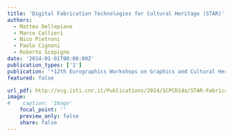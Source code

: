 ```yaml
---
title: 'Digital Fabrication Technologies for Cultural Heritage (STAR)'
authors:
  - Matteo Dellepiane
  - Marco Callieri
  - Nico Pietroni
  - Paolo Cignoni
  - Roberto Scopigno
date: '2014-01-01T00:00:00Z'
publication_types: ['1']
publication: '*12th Eurographics Workshops on Graphics and Cultural Heritage (EG GCH 2014)*'
featured: false

url_pdf: http://vcg.isti.cnr.it/Publications/2014/SCPCD14a/STAR-Fabrication-final_c.pdf
image:
#    caption: 'Image'
    focal_point: ''
    preview_only: false
    share: false
---
```

